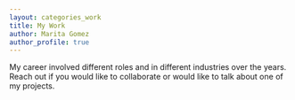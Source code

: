 ```yaml
---
layout: categories_work
title: My Work
author: Marita Gomez
author_profile: true
---
```


My career involved different roles and in different industries over the years. Reach out if you would like to collaborate or would like to talk about one of my projects.
